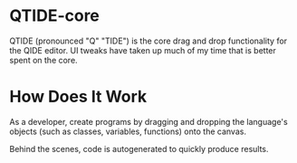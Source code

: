 QTIDE-core
==========

QTIDE (pronounced "Q" "TIDE") is the core drag and drop functionality for the QIDE editor. UI tweaks have taken up much of my time that is better spent on the core. 

How Does It Work
==========

As a developer, create programs by dragging and dropping the language's objects (such as classes, variables, functions) onto the canvas.

Behind the scenes, code is autogenerated to quickly produce results.

